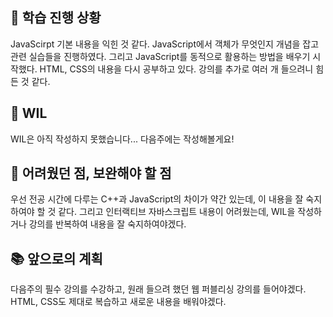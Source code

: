 ## 📌 학습 진행 상황 <!-- 이번주에 학습한 내용을 작성해주세요 -->

JavaScirpt 기본 내용을 익힌 것 같다. JavaScript에서 객체가 무엇인지 개념을 잡고 관련 실습들을 진행하였다. 그리고 JavaScript를 동적으로 활용하는 방법을 배우기 시작했다. HTML, CSS의 내용을 다시 공부하고 있다. 강의를 추가로 여러 개 들으려니 힘든 것 같다.

## 🔗 WIL <!-- 2주 동안 학습하면서 기록한 것이 있다면 그 링크를 작성해주세요. -->

WIL은 아직 작성하지 못했습니다... 다음주에는 작성해볼게요!

## 🫠 어려웠던 점, 보완해야 할 점 <!-- 어려웠던 학습 내용이 있나요? -->

우선 전공 시간에 다루는 C++과 JavaScript의 차이가 약간 있는데, 이 내용을 잘 숙지하여야 할 것 같다. 그리고 인터랙티브 자바스크립트 내용이 어려웠는데, WIL을 작성하거나 강의를 반복하여 내용을 잘 숙지하여야겠다.

## 📚 앞으로의 계획 <!-- 다음 주는 어떻게 학습할 계획인가요? -->

다음주의 필수 강의를 수강하고, 원래 들으려 했던 웹 퍼블리싱 강의를 들어야겠다. HTML, CSS도 제대로 복습하고 새로운 내용을 배워야겠다.

